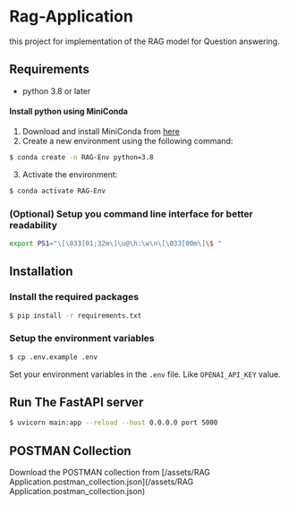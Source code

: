 # Rag-Application

this project for implementation of the RAG model for Question answering.

## Requirements
 - python 3.8 or later

 #### Install python using MiniConda

 1) Download and install MiniConda from [here]()
 2) Create a new environment using the following command:
 ```bash
 $ conda create -n RAG-Env python=3.8
 ```
 3) Activate the environment:
 ```bash
 $ conda activate RAG-Env
 ```

### (Optional) Setup you command line interface for better readability

```bash
export PS1="\[\033[01;32m\]\u@\h:\w\n\[\033[00m\]\$ "
```

## Installation

### Install the required packages

```bash
$ pip install -r requirements.txt
```

### Setup the environment variables

```bash
$ cp .env.example .env
```

Set your environment variables in the `.env` file. Like `OPENAI_API_KEY` value.

## Run The FastAPI server

```bash
$ uvicorn main:app --reload --host 0.0.0.0 port 5000
```

## POSTMAN Collection

Download the POSTMAN collection from [/assets/RAG Application.postman_collection.json](/assets/RAG Application.postman_collection.json)